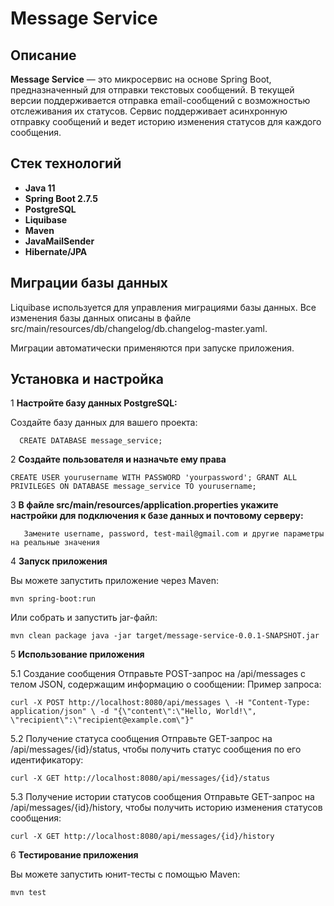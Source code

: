 # Message Service

## Описание

**Message Service** — это микросервис на основе Spring Boot, предназначенный для отправки текстовых сообщений. 
В текущей версии поддерживается отправка email-сообщений с возможностью отслеживания их статусов. 
Сервис поддерживает асинхронную отправку сообщений и ведет историю изменения статусов для каждого сообщения.

## Стек технологий

- **Java 11**
- **Spring Boot 2.7.5**
- **PostgreSQL**
- **Liquibase**
- **Maven**
- **JavaMailSender** 
- **Hibernate/JPA**

## Миграции базы данных
Liquibase используется для управления миграциями базы данных. 
Все изменения базы данных описаны в файле src/main/resources/db/changelog/db.changelog-master.yaml.

Миграции автоматически применяются при запуске приложения.

## Установка и настройка
   
1 **Настройте базу данных PostgreSQL:**

Создайте базу данных для вашего проекта:

`   CREATE DATABASE message_service;
`

2 **Создайте пользователя и назначьте ему права**

`CREATE USER yourusername WITH PASSWORD 'yourpassword';
GRANT ALL PRIVILEGES ON DATABASE message_service TO yourusername;`

3 **В файле src/main/resources/application.properties укажите настройки для подключения к базе данных и почтовому серверу:**

`    Замените username, password, test-mail@gmail.com и другие параметры на реальные значения
`

4 **Запуск приложения**

Вы можете запустить приложение через Maven:

`mvn spring-boot:run
`

Или собрать и запустить jar-файл:

`mvn clean package
java -jar target/message-service-0.0.1-SNAPSHOT.jar`

5 **Использование приложения**

5.1 Создание сообщения
Отправьте POST-запрос на /api/messages с телом JSON, содержащим информацию о сообщении:
Пример запроса:

`curl -X POST http://localhost:8080/api/messages \
-H "Content-Type: application/json" \
-d "{\"content\":\"Hello, World!\", \"recipient\":\"recipient@example.com\"}"`

5.2 Получение статуса сообщения
Отправьте GET-запрос на /api/messages/{id}/status, чтобы получить статус сообщения по его идентификатору:

`curl -X GET http://localhost:8080/api/messages/{id}/status`

5.3 Получение истории статусов сообщения
Отправьте GET-запрос на /api/messages/{id}/history, чтобы получить историю изменения статусов сообщения:

`curl -X GET http://localhost:8080/api/messages/{id}/history`

6 **Тестирование приложения**

Вы можете запустить юнит-тесты с помощью Maven:

`mvn test`
